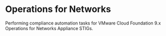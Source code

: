 # Operations for Networks
Performing compliance automation tasks for VMware Cloud Foundation 9.x Operations for Networks Appliance STIGs.

